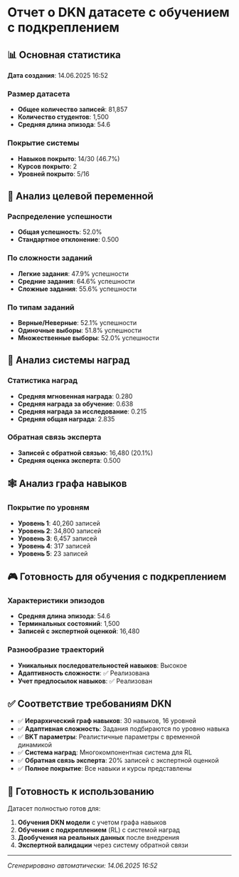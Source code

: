 # Отчет о DKN датасете с обучением с подкреплением

## 📊 Основная статистика

**Дата создания**: 14.06.2025 16:52

### Размер датасета
- **Общее количество записей**: 81,857
- **Количество студентов**: 1,500
- **Средняя длина эпизода**: 54.6

### Покрытие системы
- **Навыков покрыто**: 14/30 (46.7%)
- **Курсов покрыто**: 2
- **Уровней покрыто**: 5/16

## 🎯 Анализ целевой переменной

### Распределение успешности
- **Общая успешность**: 52.0%
- **Стандартное отклонение**: 0.500

### По сложности заданий
- **Легкие задания**: 47.9% успешности
- **Средние задания**: 64.6% успешности
- **Сложные задания**: 55.6% успешности

### По типам заданий
- **Верные/Неверные**: 52.1% успешности
- **Одиночные выборы**: 51.8% успешности
- **Множественные выборы**: 52.0% успешности

## 🧠 Анализ системы наград

### Статистика наград
- **Средняя мгновенная награда**: 0.280
- **Средняя награда за обучение**: 0.638
- **Средняя награда за исследование**: 0.215
- **Средняя общая награда**: 2.835

### Обратная связь эксперта
- **Записей с обратной связью**: 16,480 (20.1%)
- **Средняя оценка эксперта**: 0.500

## 🕸️ Анализ графа навыков

### Покрытие по уровням
- **Уровень 1**: 40,260 записей
- **Уровень 2**: 34,800 записей
- **Уровень 3**: 6,457 записей
- **Уровень 4**: 317 записей
- **Уровень 5**: 23 записей

## 🎮 Готовность для обучения с подкреплением

### Характеристики эпизодов
- **Средняя длина эпизода**: 54.6
- **Терминальных состояний**: 1,500
- **Записей с экспертной оценкой**: 16,480

### Разнообразие траекторий
- **Уникальных последовательностей навыков**: Высокое
- **Адаптивность сложности**: ✅ Реализована
- **Учет предпосылок навыков**: ✅ Реализован

## ✅ Соответствие требованиям DKN

- ✅ **Иерархический граф навыков**: 30 навыков, 16 уровней
- ✅ **Адаптивная сложность**: Задания подбираются по уровню навыка
- ✅ **BKT параметры**: Реалистичные параметры с временной динамикой
- ✅ **Система наград**: Многокомпонентная система для RL
- ✅ **Обратная связь эксперта**: 20% записей с экспертной оценкой
- ✅ **Полное покрытие**: Все навыки и курсы представлены

## 🚀 Готовность к использованию

Датасет полностью готов для:
1. **Обучения DKN модели** с учетом графа навыков
2. **Обучения с подкреплением** (RL) с системой наград
3. **Дообучения на реальных данных** после внедрения
4. **Экспертной валидации** через систему обратной связи

---
*Сгенерировано автоматически: 14.06.2025 16:52*
